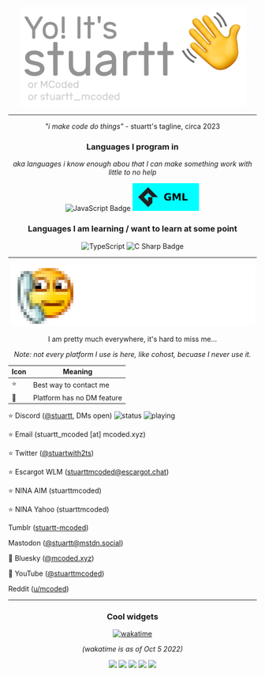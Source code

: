 <div align="center">
<a href="https://mcoded.xyz/"><img src="./assets/gitHello.png" alt="Yo! It's stuartt (or MCoded, or stuartt_mcoded)"></a>

---


*"i make code do things"* - stuartt's tagline, circa 2023
  


### Languages I program in
  
*aka languages i know enough abou that I can make something work with little to no help*

![JavaScript Badge](https://img.shields.io/badge/JavaScript-F7DF1E?logo=javascript&logoColor=000&style=for-the-badge)
![GML Badge](./assets/GML.svg)

### Languages I am learning / want to learn at some point

![TypeScript](https://img.shields.io/badge/typescript-%23007ACC.svg?style=for-the-badge&logo=typescript&logoColor=white)
![C Sharp Badge](https://img.shields.io/badge/C%20Sharp-239120?logo=csharp&logoColor=fff&style=for-the-badge)

---

<img src="./assets/contact.png" alt="Contact me!">

I am pretty much everywhere, it's hard to miss me...

<i>Note: not every platform I use is here, like cohost, becuase I never use it.</i>

|Icon|Meaning|
|---|---|
|⭐|Best way to contact me|
|🔵|Platform has no DM feature|

</div>

⭐ Discord ([@stuartt](https://discord.com/users/284804878604435476), DMs open) ![status](https://api.statusbadges.me/badge/status/284804878604435476?simple=true) ![playing](https://api.statusbadges.me/badge/playing/284804878604435476)

⭐ Email (stuartt_mcoded [at] mcoded.xyz)

⭐ Twitter ([@stuartwith2ts](twitter.com/stuartwith2ts))

⭐ Escargot WLM (stuarttmcoded@escargot.chat)

⭐ NINA AIM (stuarttmcoded)

⭐ NINA Yahoo (stuarttmcoded)

Tumblr ([stuartt-mcoded](https://stuartt-mcoded.tumblr.com/))

Mastodon ([@stuartt@mstdn.social](https://mstdn.social/@stuartt))

🔵 Bluesky ([@mcoded.xyz](https://bsky.app/profile/mcoded.xyz))

🔵 YouTube ([@stuarttmcoded](https://www.youtube.com/c/stuarttmcoded))

Reddit ([u/mcoded](https://www.reddit.com/user/MCoded/))

<div align="center">

---

### Cool widgets
  
[![wakatime](https://wakatime.com/badge/user/d262f742-f024-4cd6-bd3b-05145a89e4b0.svg)](https://wakatime.com/@d262f742-f024-4cd6-bd3b-05145a89e4b0)

*(wakatime is as of Oct 5 2022)*
  
![](https://github-profile-summary-cards.vercel.app/api/cards/profile-details?username=RealMCoded&theme=github_dark)
![](https://github-profile-summary-cards.vercel.app/api/cards/repos-per-language?username=RealMCoded&theme=github_dark) ![](https://github-profile-summary-cards.vercel.app/api/cards/most-commit-language?username=RealMCoded&theme=github_dark)
![](https://github-profile-summary-cards.vercel.app/api/cards/stats?username=RealMCoded&theme=github_dark) ![](https://github-profile-summary-cards.vercel.app/api/cards/productive-time?username=RealMCoded&theme=github_dark)
</div>
